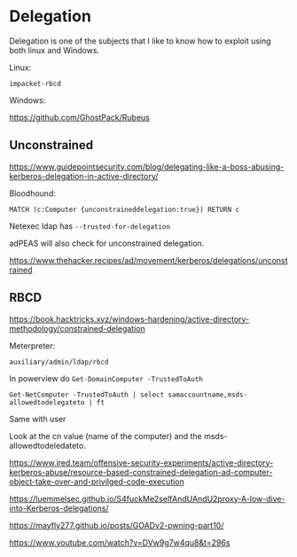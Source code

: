 # Delegation

Delegation is one of the subjects that I like to know how to exploit using both linux and Windows.

Linux:

`impacket-rbcd` 

Windows:

https://github.com/GhostPack/Rubeus

## Unconstrained

https://www.guidepointsecurity.com/blog/delegating-like-a-boss-abusing-kerberos-delegation-in-active-directory/

Bloodhound: 

`MATCH (c:Computer {unconstraineddelegation:true}) RETURN c`

Netexec ldap has `--trusted-for-delegation`

adPEAS will also check for unconstrained delegation.

https://www.thehacker.recipes/ad/movement/kerberos/delegations/unconstrained


## RBCD

https://book.hacktricks.xyz/windows-hardening/active-directory-methodology/constrained-delegation

Meterpreter:

`auxiliary/admin/ldap/rbcd`


In powerview do 
`Get-DomainComputer -TrustedToAuth`

`Get-NetComputer -TrustedToAuth | select samaccountname,msds-allowedtodelegateto | ft`

Same with user

Look at the cn value (name of the computer) and the msds-allowedtodeledateto. 


https://www.ired.team/offensive-security-experiments/active-directory-kerberos-abuse/resource-based-constrained-delegation-ad-computer-object-take-over-and-privilged-code-execution

https://luemmelsec.github.io/S4fuckMe2selfAndUAndU2proxy-A-low-dive-into-Kerberos-delegations/


https://mayfly277.github.io/posts/GOADv2-pwning-part10/


https://www.youtube.com/watch?v=DVw9g7w4qu8&t=296s

